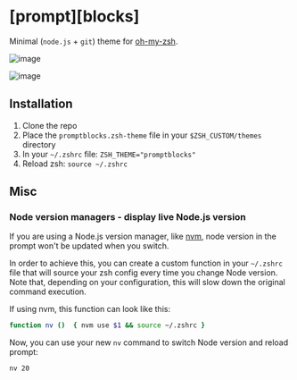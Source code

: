 # [prompt][blocks]
Minimal (`node.js` + `git`) theme for [oh-my-zsh](https://ohmyz.sh/).

![image](https://github.com/user-attachments/assets/f4a30fe2-cc2e-4041-8c9e-7ae811783cbf)

![image](https://github.com/user-attachments/assets/6d039a9c-69af-4fae-b51e-3e9724b7c52a)

## Installation
1. Clone the repo
2. Place the `promptblocks.zsh-theme` file in your `$ZSH_CUSTOM/themes` directory
3. In your `~/.zshrc` file: `ZSH_THEME="promptblocks"`
4. Reload zsh: `source ~/.zshrc`

## Misc
### Node version managers - display live Node.js version
If you are using a Node.js version manager, like [nvm](https://github.com/nvm-sh/nvm), node version in the prompt won't be updated when you switch. 

In order to achieve this, you can create a custom function in your `~/.zshrc` file that will source your zsh config every time you change Node version.
Note that, depending on your configuration, this will slow down the original command execution.

If using nvm, this function can look like this:
```zsh
function nv ()  { nvm use $1 && source ~/.zshrc }
```  
Now, you can use your new `nv` command to switch Node version and reload prompt:
```zsh
nv 20
```
